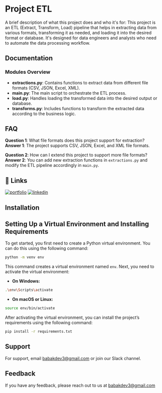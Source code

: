 # Project ETL

A brief description of what this project does and who it's for:
This project is an ETL (Extract, Transform, Load) pipeline that helps in extracting data from various formats, transforming it as needed, and loading it into the desired format or database. It's designed for data engineers and analysts who need to automate the data processing workflow.

## Documentation

### Modules Overview

- **extractions.py**: Contains functions to extract data from different file formats (CSV, JSON, Excel, XML).
- **main.py**: The main script to orchestrate the ETL process.
- **load.py**: Handles loading the transformed data into the desired output or database.
- **transforms.py**: Includes functions to transform the extracted data according to the business logic.

## FAQ

**Question 1**: What file formats does this project support for extraction?  
**Answer 1**: The project supports CSV, JSON, Excel, and XML file formats.

**Question 2**: How can I extend this project to support more file formats?  
**Answer 2**: You can add new extraction functions in `extractions.py` and modify the ETL pipeline accordingly in `main.py`.


## 🔗 Links
[![portfolio](https://img.shields.io/badge/my_portfolio-000?style=for-the-badge&logo=ko-fi&logoColor=white)](https://zil.ink/bobbydev3)
[![linkedin](https://img.shields.io/badge/linkedin-0A66C2?style=for-the-badge&logo=linkedin&logoColor=white)](https://www.linkedin.com/in/ai-bobby)




## Installation

## Setting Up a Virtual Environment and Installing Requirements

To get started, you first need to create a Python virtual environment. You can do this using the following command:

```bash
python -m venv env
```

This command creates a virtual environment named `env`. Next, you need to activate the virtual environment:

- **On Windows:**

```bash
.\env\Scripts\activate
```

- **On macOS or Linux:**

```bash
source env/bin/activate
```

After activating the virtual environment, you can install the project’s requirements using the following command:

```bash
pip install -r requirements.txt
```



    
## Support

For support, email babakdev3@gmail.com or join our Slack channel.


## Feedback

If you have any feedback, please reach out to us at babakdev3@gmail.com
